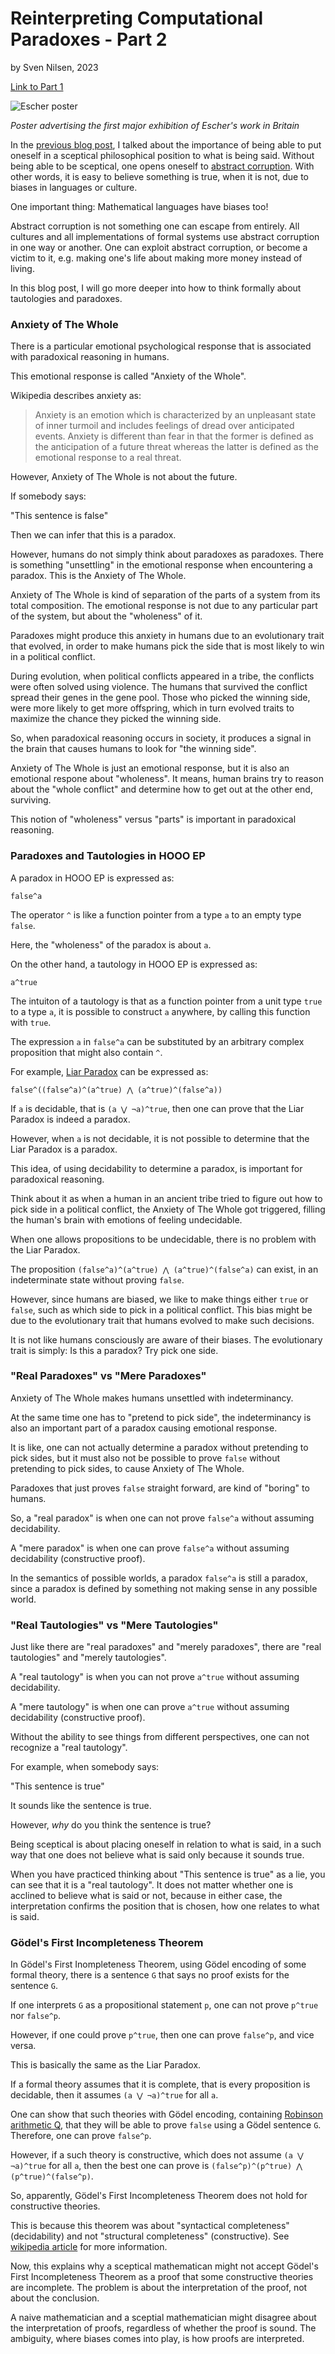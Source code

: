 # Reinterpreting Computational Paradoxes - Part 2
by Sven Nilsen, 2023

[Link to Part 1](https://advancedresearch.github.io/blog/2023-03-13-reinterpreting-computational-paradoxes)

![Escher poster](https://upload.wikimedia.org/wikipedia/en/2/28/Escher_Poster_Dulwich_Picture_Gallery_2015.jpg)

*Poster advertising the first major exhibition of Escher's work in Britain*

In the [previous blog post](https://advancedresearch.github.io/blog/2023-03-13-reinterpreting-computational-paradoxes),
I talked about the importance of being able to put oneself in a sceptical philosophical position to what is being said.
Without being able to be sceptical, one opens oneself to [abstract corruption](https://github.com/advancedresearch/path_semantics/blob/master/papers-wip2/abstract-corruption.pdf).
With other words, it is easy to believe something is true, when it is not, due to biases in languages or culture.

One important thing: Mathematical languages have biases too!

Abstract corruption is not something one can escape from entirely.
All cultures and all implementations of formal systems use abstract corruption in one way or another.
One can exploit abstract corruption, or become a victim to it, e.g. making one's life about making more money instead of living.

In this blog post, I will go more deeper into how to think formally about tautologies and paradoxes.

### Anxiety of The Whole

There is a particular emotional psychological response that is associated with paradoxical reasoning in humans.

This emotional response is called "Anxiety of the Whole".

Wikipedia describes anxiety as:

> Anxiety is an emotion which is characterized by an unpleasant state of inner turmoil and includes feelings of dread over anticipated events. Anxiety is different than fear in that the former is defined as the anticipation of a future threat whereas the latter is defined as the emotional response to a real threat.

However, Anxiety of The Whole is not about the future.

If somebody says:

"This sentence is false"

Then we can infer that this is a paradox.

However, humans do not simply think about paradoxes as paradoxes.
There is something "unsettling" in the emotional response when encountering a paradox.
This is the Anxiety of The Whole.

Anxiety of The Whole is kind of separation of the parts of a system from its total composition.
The emotional response is not due to any particular part of the system, but about the "wholeness" of it.

Paradoxes might produce this anxiety in humans due to an evolutionary trait that evolved, in order
to make humans pick the side that is most likely to win in a political conflict.

During evolution, when political conflicts appeared in a tribe,
the conflicts were often solved using violence.
The humans that survived the conflict spread their genes in the gene pool.
Those who picked the winning side, were more likely to get more offspring,
which in turn evolved traits to maximize the chance they picked the winning side.

So, when paradoxical reasoning occurs in society, it produces a signal in the brain that causes humans to look for "the winning side".

Anxiety of The Whole is just an emotional response, but it is also an emotional respone about "wholeness".
It means, human brains try to reason about the "whole conflict" and determine how to get out at the other end, surviving.

This notion of "wholeness" versus "parts" is important in paradoxical reasoning.

### Paradoxes and Tautologies in HOOO EP

A paradox in HOOO EP is expressed as:

```
false^a
```

The operator `^` is like a function pointer from a type `a` to an empty type `false`.

Here, the "wholeness" of the paradox is about `a`.

On the other hand, a tautology in HOOO EP is expressed as:

```
a^true
```

The intuiton of a tautology is that as a function pointer from a unit type `true` to a type `a`,
it is possible to construct `a` anywhere, by calling this function with `true`.

The expression `a` in `false^a` can be substituted by an arbitrary complex proposition that might also contain `^`.

For example, [Liar Paradox](https://en.wikipedia.org/wiki/Liar_paradox) can be expressed as:

```
false^((false^a)^(a^true) ⋀ (a^true)^(false^a))
```

If `a` is decidable, that is `(a ⋁ ¬a)^true`, then one can prove that the Liar Paradox is indeed a paradox.

However, when `a` is not decidable, it is not possible to determine that the Liar Paradox is a paradox.

This idea, of using decidability to determine a paradox, is important for paradoxical reasoning.

Think about it as when a human in an ancient tribe tried to figure out how to pick side in a political conflict,
the Anxiety of The Whole got triggered, filling the human's brain with emotions of feeling undecidable.

When one allows propositions to be undecidable, there is no problem with the Liar Paradox.

The proposition `(false^a)^(a^true) ⋀ (a^true)^(false^a)` can exist, in an indeterminate state without proving `false`.

However, since humans are biased, we like to make things either `true` or `false`,
such as which side to pick in a political conflict.
This bias might be due to the evolutionary trait that humans evolved to make such decisions.

It is not like humans consciously are aware of their biases.
The evolutionary trait is simply: Is this a paradox? Try pick one side.

### "Real Paradoxes" vs "Mere Paradoxes"

Anxiety of The Whole makes humans unsettled with indeterminancy.

At the same time one has to "pretend to pick side", the indeterminancy is also an important part of a paradox causing emotional response.

It is like, one can not actually determine a paradox without pretending to pick sides,
but it must also not be possible to prove `false` without pretending to pick sides, to cause Anxiety of The Whole.

Paradoxes that just proves `false` straight forward, are kind of "boring" to humans.

So, a "real paradox" is when one can not prove `false^a` without assuming decidability.

A "mere paradox" is when one can prove `false^a` without assuming decidability (constructive proof).

In the semantics of possible worlds, a paradox `false^a` is still a paradox,
since a paradox is defined by something not making sense in any possible world.

### "Real Tautologies" vs "Mere Tautologies"

Just like there are "real paradoxes" and "merely paradoxes", there are "real tautologies" and "merely tautologies".

A "real tautology" is when you can not prove `a^true` without assuming decidability.

A "mere tautology" is when one can prove `a^true` without assuming decidability (constructive proof).

Without the ability to see things from different perspectives,
one can not recognize a "real tautology".

For example, when somebody says:

"This sentence is true"

It sounds like the sentence is true.

However, *why* do you think the sentence is true?

Being sceptical is about placing oneself in relation to what is said,
in a such way that one does not believe what is said only because it sounds true.

When you have practiced thinking about "This sentence is true" as a lie,
you can see that it is a "real tautology".
It does not matter whether one is acclined to believe what is said or not,
because in either case, the interpretation confirms the position that is chosen, how one relates to what is said.

### Gödel's First Incompleteness Theorem

In Gödel's First Inompleteness Theorem, using Gödel encoding of some formal theory,
there is a sentence `G` that says no proof exists for the sentence `G`.

If one interprets `G` as a propositional statement `p`, one can not prove `p^true` nor `false^p`.

However, if one could prove `p^true`, then one can prove `false^p`, and vice versa.

This is basically the same as the Liar Paradox.

If a formal theory assumes that it is complete, that is every proposition is decidable,
then it assumes `(a ⋁ ¬a)^true` for all `a`.

One can show that such theories with Gödel encoding, containing [Robinson arithmetic Q](https://en.wikipedia.org/wiki/Robinson_arithmetic),
that they will be able to prove `false` using a Gödel sentence `G`.
Therefore, one can prove `false^p`.

However, if a such theory is constructive, which does not assume `(a ⋁ ¬a)^true` for all `a`,
then the best one can prove is `(false^p)^(p^true) ⋀ (p^true)^(false^p)`.

So, apparently, Gödel's First Incompleteness Theorem does not hold for constructive theories.

This is because this theorem was about "syntactical completeness" (decidability) and not "structural completeness" (constructive).
See [wikipedia article](https://en.wikipedia.org/wiki/Completeness_(logic)) for more information.

Now, this explains why a sceptical mathematican might not accept Gödel's First Incompleteness Theorem as a proof
that some constructive theories are incomplete. The problem is about the interpretation of the proof, not about the conclusion.

A naive mathematician and a sceptial mathematician might disagree about the interpretation of proofs,
regardless of whether the proof is sound. The ambiguity, where biases comes into play, is how proofs are interpreted.
